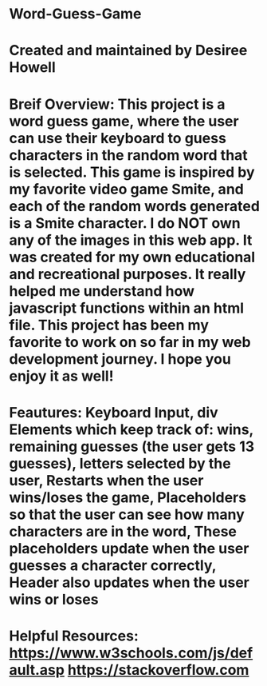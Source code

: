 # Word-Guess-Game
# Created and maintained by Desiree Howell

# Breif Overview: This project is a word guess game, where the user can use their keyboard to guess characters in the random word that is selected. This game is inspired by my favorite video game Smite, and each of the random words generated is a Smite character. I do NOT own any of the images in this web app. It was created for my own educational and recreational purposes. It really helped me understand how javascript functions within an html file. This project has been my favorite to work on so far in my web development journey. I hope you enjoy it as well!

# Feautures: Keyboard Input, div Elements which keep track of: wins, remaining guesses (the user gets 13 guesses), letters selected by the user, Restarts when the user wins/loses the game, Placeholders so that the user can see how many characters are in the word, These placeholders update when the user guesses a character correctly, Header also updates when the user wins or loses

# Helpful Resources: https://www.w3schools.com/js/default.asp  https://stackoverflow.com